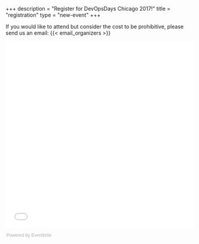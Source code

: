 +++
description = "Register for DevOpsDays Chicago 2017!"
title = "registration"
type = "new-event"
+++
<p>If you would like to attend but consider the cost to be prohibitive, please send us an email: {{< email_organizers >}}
</p>
<div style="width:100%; text-align:left;"><iframe src="//eventbrite.com/tickets-external?eid=33819872148&ref=etckt" frameborder="0" height="500" width="100%" vspace="0" hspace="0" marginheight="5" marginwidth="5" scrolling="auto" allowtransparency="true"></iframe><div style="font-family:Helvetica, Arial; font-size:12px; padding:10px 0 5px; margin:2px; width:100%; text-align:left;" ><a class="powered-by-eb" style="color: #ADB0B6; text-decoration: none;" target="_blank" href="http://www.eventbrite.com/">Powered by Eventbrite</a></div></div>